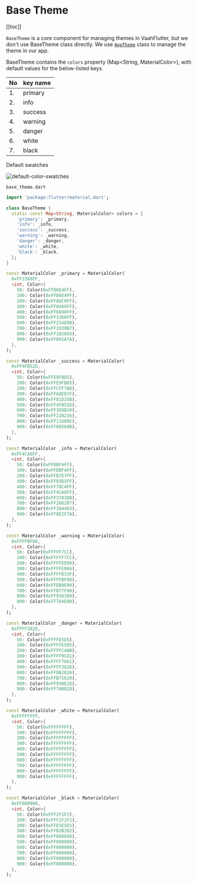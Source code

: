 # Base Theme

[[toc]]

`BaseTheme` is a core component for managing themes in VaahFlutter, but we don't use BaseTheme class directly. We use [`AppTheme`](../3.apptheme.md) class to manage the theme in our app.

BaseTheme contains the `colors` property (Map<String, MaterialColor>), with default values for the below-listed keys.

| No | key name |
| --- | --- |
| 1. | primary |
| 2. | info |
| 3. | success |
| 4. | warning |
| 5. | danger |
| 6. | white |
| 7. | black |

Default swatches

<img :src="$withBase('/images/flutter/default-color-swatches.png')" alt="default-color-swatches">

`base_theme.dart`
```dart
import 'package:flutter/material.dart';

class BaseTheme {
  static const Map<String, MaterialColor> colors = {
    'primary': _primary,
    'info': _info,
    'success': _success,
    'warning': _warning,
    'danger': _danger,
    'white': _white,
    'black': _black,
  };
}

const MaterialColor _primary = MaterialColor(
  0xFF3366FF,
  <int, Color>{
    50: Color(0xFFD6E4FF),
    100: Color(0xFFD6E4FF),
    200: Color(0xFFADC8FF),
    300: Color(0xFF84A9FF),
    400: Color(0xFF6690FF),
    500: Color(0xFF3366FF),
    600: Color(0xFF254EDB),
    700: Color(0xFF1939B7),
    800: Color(0xFF102693),
    900: Color(0xFF091A7A),
  },
);

const MaterialColor _success = MaterialColor(
  0xFF4FB52D,
  <int, Color>{
    50: Color(0xFFE9FBD5),
    100: Color(0xFFE9FBD5),
    200: Color(0xFFCFF7AD),
    300: Color(0xFFA8E87F),
    400: Color(0xFF81D25B),
    500: Color(0xFF4FB52D),
    600: Color(0xFF369B20),
    700: Color(0xFF228216),
    800: Color(0xFF11680E),
    900: Color(0xFF08560B),
  },
);

const MaterialColor _info = MaterialColor(
  0xFF4CA8FF,
  <int, Color>{
    50: Color(0xFFDBF4FF),
    100: Color(0xFFDBF4FF),
    200: Color(0xFFB7E7FF),
    300: Color(0xFF93D5FF),
    400: Color(0xFF78C4FF),
    500: Color(0xFF4CA8FF),
    600: Color(0xFF3783DB),
    700: Color(0xFF2662B7),
    800: Color(0xFF184493),
    900: Color(0xFF0E2F7A),
  },
);

const MaterialColor _warning = MaterialColor(
  0xFFFFBF00,
  <int, Color>{
    50: Color(0xFFFFF7CC),
    100: Color(0xFFFFF7CC),
    200: Color(0xFFFFED99),
    300: Color(0xFFFFE066),
    400: Color(0xFFFFD33F),
    500: Color(0xFFFFBF00),
    600: Color(0xFFDB9E00),
    700: Color(0xFFB77F00),
    800: Color(0xFF936300),
    900: Color(0xFF7A4E00),
  },
);

const MaterialColor _danger = MaterialColor(
  0xFFFF382D,
  <int, Color>{
    50: Color(0xFFFFE5D5),
    100: Color(0xFFFFE5D5),
    200: Color(0xFFFFC4AB),
    300: Color(0xFFFF9C81),
    400: Color(0xFFFF7661),
    500: Color(0xFFFF382D),
    600: Color(0xFFDB2026),
    700: Color(0xFFB71629),
    800: Color(0xFF930E28),
    900: Color(0xFF7A0828),
  },
);

const MaterialColor _white = MaterialColor(
  0xFFFFFFFF,
  <int, Color>{
    50: Color(0xFFFFFFFF),
    100: Color(0xFFFFFFFF),
    200: Color(0xFFFFFFFF),
    300: Color(0xFFFFFFFF),
    400: Color(0xFFFFFFFF),
    500: Color(0xFFFFFFFF),
    600: Color(0xFFFFFFFF),
    700: Color(0xFFFFFFFF),
    800: Color(0xFFFFFFFF),
    900: Color(0xFFFFFFFF),
  },
);

const MaterialColor _black = MaterialColor(
  0xFF000000,
  <int, Color>{
    50: Color(0xFFF2F2F2),
    100: Color(0xFFF2F2F2),
    200: Color(0xFFE5E5E5),
    300: Color(0xFFB2B2B2),
    400: Color(0xFF666666),
    500: Color(0xFF000000),
    600: Color(0xFF000000),
    700: Color(0xFF000000),
    800: Color(0xFF000000),
    900: Color(0xFF000000),
  },
);
```